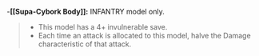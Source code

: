 -**[[Supa-Cybork Body]]:** INFANTRY model only.
>-   This model has a 4+ invulnerable save.
>-   Each time an attack is allocated to this model, halve the Damage characteristic of that attack.